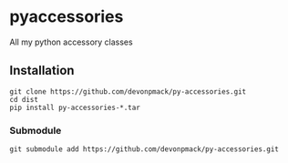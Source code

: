 # pyaccessories
All my python accessory classes

## Installation

```console
git clone https://github.com/devonpmack/py-accessories.git
cd dist
pip install py-accessories-*.tar
```

### Submodule
```console
git submodule add https://github.com/devonpmack/py-accessories.git
```
